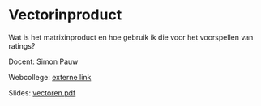# Vectorinproduct

Wat is het matrixinproduct en hoe gebruik ik die voor het voorspellen van ratings?

Docent: Simon Pauw

Webcollege: [externe link](https://webcolleges.uva.nl/Mediasite/Play/51a68fbfadb545a3b6c91b36e04c159e1d)

Slides: [vectoren.pdf](vectoren.pdf)
